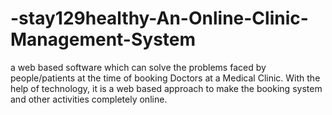 # -stay129healthy-An-Online-Clinic-Management-System
a web based software which can solve the problems faced by people/patients at the time of booking Doctors at a Medical Clinic. With the help of technology, it is a web based approach to make the booking system and other activities completely online.
